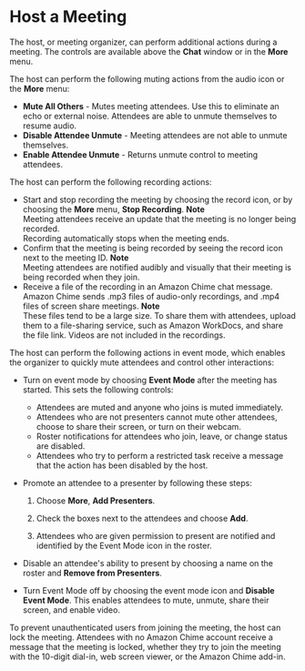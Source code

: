 # Host a Meeting<a name="chime-organizer-call-controls"></a>

The host, or meeting organizer, can perform additional actions during a meeting\. The controls are available above the **Chat** window or in the **More** menu\.

The host can perform the following muting actions from the audio icon or the **More** menu:
+ **Mute All Others** \- Mutes meeting attendees\. Use this to eliminate an echo or external noise\. Attendees are able to unmute themselves to resume audio\.
+ **Disable Attendee Unmute** \- Meeting attendees are not able to unmute themselves\.
+ **Enable Attendee Unmute** \- Returns unmute control to meeting attendees\.

The host can perform the following recording actions:
+ Start and stop recording the meeting by choosing the record icon, or by choosing the **More** menu, **Stop Recording**\. 
**Note**  
Meeting attendees receive an update that the meeting is no longer being recorded\.  
Recording automatically stops when the meeting ends\.
+ Confirm that the meeting is being recorded by seeing the record icon next to the meeting ID\.
**Note**  
Meeting attendees are notified audibly and visually that their meeting is being recorded when they join\.
+ Receive a file of the recording in an Amazon Chime chat message\. Amazon Chime sends \.mp3 files of audio\-only recordings, and \.mp4 files of screen share meetings\.
**Note**  
These files tend to be a large size\. To share them with attendees, upload them to a file\-sharing service, such as Amazon WorkDocs, and share the file link\. Videos are not included in the recordings\.

The host can perform the following actions in event mode, which enables the organizer to quickly mute attendees and control other interactions:
+ Turn on event mode by choosing **Event Mode** after the meeting has started\. This sets the following controls:
  + Attendees are muted and anyone who joins is muted immediately\.
  + Attendees who are not presenters cannot mute other attendees, choose to share their screen, or turn on their webcam\. 
  + Roster notifications for attendees who join, leave, or change status are disabled\. 
  + Attendees who try to perform a restricted task receive a message that the action has been disabled by the host\. 
+ Promote an attendee to a presenter by following these steps:

  1. Choose **More**, **Add Presenters**\.

  1. Check the boxes next to the attendees and choose **Add**\. 

  1. Attendees who are given permission to present are notified and identified by the Event Mode icon in the roster\.
+ Disable an attendee's ability to present by choosing a name on the roster and **Remove from Presenters**\.
+ Turn Event Mode off by choosing the event mode icon and **Disable Event Mode**\. This enables attendees to mute, unmute, share their screen, and enable video\.

To prevent unauthenticated users from joining the meeting, the host can lock the meeting\. Attendees with no Amazon Chime account receive a message that the meeting is locked, whether they try to join the meeting with the 10\-digit dial\-in, web screen viewer, or the Amazon Chime add\-in\.